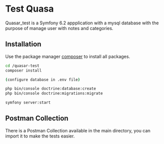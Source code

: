 # Test Quasa
Quasar_test is a Symfony 6.2 appplication with a mysql database with the purpose of manage user with notes and categories.

## Installation

Use the package manager [composer](https://getcomposer.org/) to install all packages.

```bash
cd /quasar-test
composer install

(configure database in .env file)

php bin/console doctrine:database:create     
php bin/console doctrine:migrations:migrate

symfony server:start
```

## Postman Collection
There is a Postman Collection available in the  main directory, you can import it to make the tests easier.